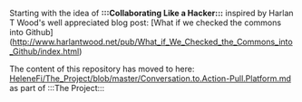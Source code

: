 Starting with the idea of **:::Collaborating Like a Hacker:::** inspired by Harlan T Wood's well appreciated blog post: [What if we checked the commons into Github] (http://www.harlantwood.net/pub/What_if_We_Checked_the_Commons_into_Github/index.html)

The content of this repository has moved to here: [HeleneFi/The_Project/blob/master/Conversation.to.Action-Pull.Platform.md](https://github.com/HeleneFi/The_Project/blob/master/Conversation.to.Action-Pull.Platform.md) as part of :::The Project:::

